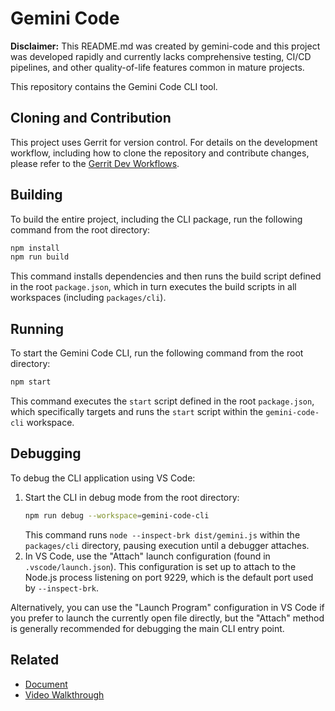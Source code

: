 # Gemini Code

**Disclaimer:** This README.md was created by gemini-code and this project was developed rapidly and currently lacks comprehensive testing, CI/CD pipelines, and other quality-of-life features common in mature projects.

This repository contains the Gemini Code CLI tool.

## Cloning and Contribution

This project uses Gerrit for version control. For details on the development workflow, including how to clone the repository and contribute changes, please refer to the [Gerrit Dev Workflows](http://go/gerrit-dev-workflows).

## Building

To build the entire project, including the CLI package, run the following command from the root directory:

```bash
npm install
npm run build
```

This command installs dependencies and then runs the build script defined in the root `package.json`, which in turn executes the build scripts in all workspaces (including `packages/cli`).

## Running

To start the Gemini Code CLI, run the following command from the root directory:

```bash
npm start
```

This command executes the `start` script defined in the root `package.json`, which specifically targets and runs the `start` script within the `gemini-code-cli` workspace.

## Debugging

To debug the CLI application using VS Code:

1.  Start the CLI in debug mode from the root directory:
    ```bash
    npm run debug --workspace=gemini-code-cli
    ```
    This command runs `node --inspect-brk dist/gemini.js` within the `packages/cli` directory, pausing execution until a debugger attaches.
2.  In VS Code, use the "Attach" launch configuration (found in `.vscode/launch.json`). This configuration is set up to attach to the Node.js process listening on port 9229, which is the default port used by `--inspect-brk`.

Alternatively, you can use the "Launch Program" configuration in VS Code if you prefer to launch the currently open file directly, but the "Attach" method is generally recommended for debugging the main CLI entry point.

## Related

- [Document](http://go/gemini-code-cli)
- [Video Walkthrough](https://screencast.googleplex.com/cast/NDkwMjUwMzMxMjI2MTEyMHwwOWZkMjQzYy03Mw)

